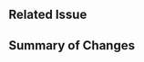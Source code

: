 <!--
## Submitting a Pull Request
We love contributions and appreciate any help you can offer!
-->

## Related Issue
<!-- Include a link to the issue (e.g. Resolves #12) -->

## Summary of Changes
<!-- Briefly summarize the changes made, lists are appreciated, ideally with checklists

1. [x] Thing I fixed
1. [x] Other thing I updated
1. [x] Docs I updated
-->